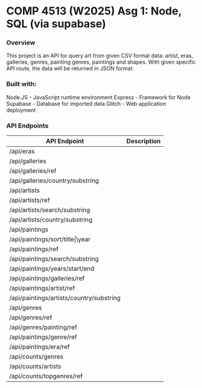# COMP 4513 (W2025) Asg 1: Node, SQL (via supabase)

### Overview
This project is an API for query art from given CSV format data: artist, eras, galleries, genres, painting genres, paintings and shapes.
With given specific API route, the data will be returned in JSON format.

### Built with:
Node.JS - JavaScript runtime environment
Express - Framework for Node
Supabase - Database for imported data
Glitch - Web application deployment

### API Endpoints
|API Endpoint                                           |Description                                                                    |
|-------------------------------------------------------|-------------------------------------------------------------------------------|
|/api/eras                                              |                                                                               |
|/api/galleries                                         |                                                                               |
|/api/galleries/ref                                     |                                                                               |
|/api/galleries/country/substring                       |                                                                               |
|/api/artists                                           |                                                                               |
|/api/artists/ref                                       |                                                                               |
|/api/artists/search/substring                          |                                                                               |
|/api/artists/country/substring                         |                                                                               |
|/api/paintings                                         |                                                                               |
|/api/paintings/sort/title\|\year                       |                                                                               |
|/api/paintings/ref                                     |                                                                               |
|/api/paintings/search/substring                        |                                                                               |
|/api/paintings/years/start/end                         |                                                                               |
|/api/paintings/galleries/ref                           |                                                                               |
|/api/paintings/artist/ref                              |                                                                               |
|/api/paintings/artists/country/substring               |                                                                               |
|/api/genres                                            |                                                                               |
|/api/genres/ref                                        |                                                                               |
|/api/genres/painting/ref                               |                                                                               |
|/api/paintings/genre/ref                               |                                                                               |
|/api/paintings/era/ref                                 |                                                                               |
|/api/counts/genres                                     |                                                                               |
|/api/counts/artists                                    |                                                                               |
|/api/counts/topgenres/ref                              |                                                                               |